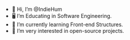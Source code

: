 - 👋 Hi, I’m @IndieHum
- 🖥️ I’m Educating in Software Engineering.
- 🧱 I’m currently learning Front-end Structures.
- 💾 I’m very interested in open-source projects.
